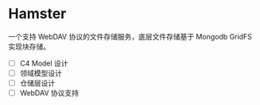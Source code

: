 # Hamster

一个支持 WebDAV 协议的文件存储服务，底层文件存储基于 Mongodb GridFS 实现块存储。

- [ ] C4 Model 设计
- [ ] 领域模型设计
- [ ] 仓储层设计
- [ ] WebDAV 协议支持